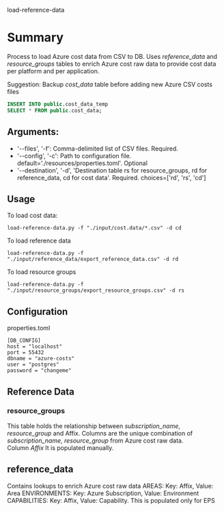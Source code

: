 load-reference-data

# Summary
Process to load Azure cost data from CSV to DB.
Uses _reference_data_ and _resource_groups_ tables to enrich Azure cost raw data to provide cost data per platform and per application.

Suggestion: Backup _cost_data_ table before adding new Azure CSV costs files
```sql
INSERT INTO public.cost_data_temp
SELECT * FROM public.cost_data;
```

## Arguments:
- '--files', '-f': Comma-delimited list of CSV files. Required. 
- '--config', '-c': Path to configuration file.  default='./resources/properties.toml'. Optional
- '--destination', '-d', 'Destination table rs for resource_groups, rd for reference_data, cd for cost data'. Required. choices=['rd', 'rs', 'cd']

## Usage

To load cost data:
```commandline
load-reference-data.py -f "./input/cost.data/*.csv" -d cd
```

To load reference data
```commandline
load-reference-data.py -f "./input/reference_data/export_reference_data.csv" -d rd
```

To load resource groups
```commandline
load-reference-data.py -f "./input/resource_groups/export_resource_groups.csv" -d rs
```

## Configuration
properties.toml

``` properties
[DB_CONFIG]
host = "localhost"
port = 55432
dbname = "azure-costs"
user = "postgres"
password = "changeme"

```

## Reference Data

### resource_groups
This table holds the relationship between _subscription_name_, _resource_group_ and Affix.
Columns are the unique combination of _subscription_name_, _resource_group_ from Azure cost raw data.  
Column _Affix_ It is populated manually.

## reference_data
Contains lookups to enrich Azure cost raw data
AREAS: Key: Affix, Value: Area
ENVIRONMENTS: Key: Azure Subscription, Value: Environment
CAPABILITIES: Key: Affix, Value: Capability. This is populated only for EPS

